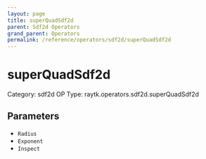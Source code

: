 ```yaml
---
layout: page
title: superQuadSdf2d
parent: Sdf2d Operators
grand_parent: Operators
permalink: /reference/operators/sdf2d/superQuadSdf2d
---
```


# superQuadSdf2d

Category: sdf2d
OP Type: raytk.operators.sdf2d.superQuadSdf2d



## Parameters

* `Radius`
* `Exponent`
* `Inspect`